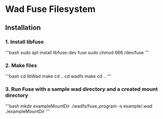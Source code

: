 # Wad Fuse Filesystem

## Installation

### 1. Install libfuse
'''bash
sudo apt install libfuse-dev fuse
sudo chmod 666 /dev/fuse
'''

### 2. Make files
'''bash
cd libWad 
make
cd ..
cd wadfs
make
cd ..
'''

### 3. Run Fuse with a sample wad directory and a created mount directory
'''bash
mkdir exampleMountDir
./wadfs/fuse_program -s example/.wad ./exampleMountDir
'''
